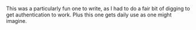 This was a particularly fun one to write, as I had to do a fair bit of digging to get authentication to work. Plus this one gets daily use as one might imagine.
